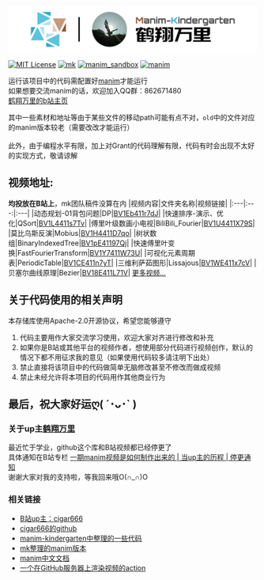<p align="center">
    <a herf="https://github.com/TonyCrane/manim_projects">
        <img src="assets/raster_images/title.png" />
    </a>
</p>

[![MIT License](https://img.shields.io/github/license/TonyCrane/manim_projects)](https://choosealicense.com/licenses/apache-2.0/)
[![mk](https://img.shields.io/badge/org-manim__kindergarten-blue)](https://github.com/manim-kindergarten/)
[![manim_sandbox](https://img.shields.io/badge/mk-manim__sandbox-brightgreen.svg)](https://github.com/manim-kindergarten/manim_sandbox/)
[![manim](https://img.shields.io/badge/manim-ver.MK-orange.svg)](https://github.com/manim-kindergarten/manim)

运行该项目中的代码需配置好[manim](https://github.com/3b1b/manim)才能运行<br/>
如果想要交流manim的话，欢迎加入QQ群：862671480<br/>
[鹤翔万里的b站主页](https://space.bilibili.com/171431343 '求关注求三连ღ( ´･ᴗ･` )')

其中一些素材和地址等由于某些文件的移动path可能有点不对，`old`中的文件对应的manim版本较老（需要改改才能运行）<br/>    
此外，由于编程水平有限，加上对Grant的代码理解有限，代码有时会出现不太好的实现方式，敬请谅解

## 视频地址: 
__均投放在B站上__，mk团队稿件没算在内
|视频内容|文件夹名称|视频链接|
|:---|:---:|:---|
|动态规划-01背包问题|DP|[BV1Eb411r7dJ](https://www.bilibili.com/video/BV1Eb411r7dJ)|
|快速排序-演示、优化|QSort|[BV1L4411s7Tv](https://www.bilibili.com/video/BV1L4411s7Tv)|
|傅里叶级数画小电视|BiliBili_Fourier|[BV1U4411X79S](https://www.bilibili.com/video/BV1U4411X79S)|
|莫比乌斯反演|Mobius|[BV1H4411D7qo](https://www.bilibili.com/video/BV1H4411D7qo)|
|树状数组|BinaryIndexedTree|[BV1pE41197Qj](https://www.bilibili.com/video/BV1pE41197Qj)|
|快速傅里叶变换|FastFourierTransform|[BV1Y7411W73U](https://www.bilibili.com/video/BV1Y7411W73U)|
|可视化元素周期表|PeriodicTable|[BV1CE411n7yT](https://www.bilibili.com/video/BV1CE411n7yT)|
|三维利萨茹图形|Lissajous|[BV1WE411x7cV](https://www.bilibili.com/video/BV1WE411x7cV)|
|贝塞尔曲线原理|Bezier|[BV18E411L71V](https://www.bilibili.com/video/BV18E411L71V)|
[更多视频...](https://space.bilibili.com/171431343/video '更多视频等着你哟')

## 关于代码使用的相关声明
本存储库使用Apache-2.0开源协议，希望您能够遵守

 1. 代码主要用作大家交流学习使用，欢迎大家对齐进行修改和补充
 2. 如果你是B站或其他平台的视频作者，想使用部分代码进行视频创作，默认的情况下都不用征求我的意见（如果使用代码较多请注明下出处）
 3. 禁止直接将该项目中的代码做简单无脑修改甚至不修改而做成视频
 4. 禁止未经允许将本项目的代码用作其他商业行为


最后，祝大家好运ღ( ´･ᴗ･` )
----

### 关于up主[鹤翔万里](https://space.bilibili.com/171431343)
最近忙于学业，github这个库和B站视频都已经停更了<br/>
具体通知在B站专栏 [一期manim视频是如何制作出来的 | 当up主的历程 | 停更通知](https://www.bilibili.com/read/cv4754226)<br/>
谢谢大家对我的支持啦，等我回来哦O(∩_∩)O

### 相关链接
- [B站up主：cigar666](https://space.bilibili.com/66806831)
- [cigar666的github](https://github.com/cigar666)
- [manim-kindergarten中整理的一些代码](https://github.com/manim-kindergarten/manim_sandbox 'manim sandbox')<br>
- [mk整理的manim版本](https://github.com/manim-kindergarten/manim)
- [manim中文文档](https://manim.ml/)
- [一个在GitHub服务器上渲染视频的action](https://github.com/manim-kindergarten/manim_action_renderer)